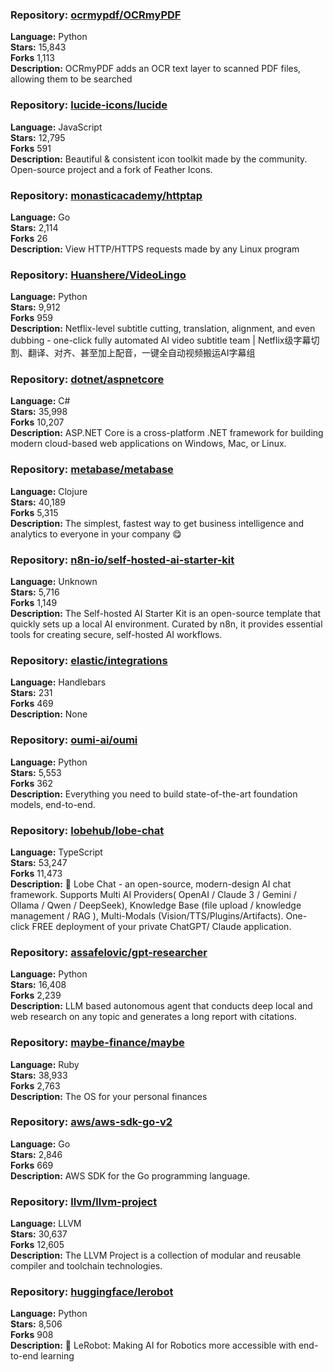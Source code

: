 ### **Repository:** [ocrmypdf/OCRmyPDF](https://github.com/ocrmypdf/OCRmyPDF)  

**Language:** Python  
**Stars:** 15,843  
**Forks** 1,113  
**Description:** OCRmyPDF adds an OCR text layer to scanned PDF files, allowing them to be searched  

### **Repository:** [lucide-icons/lucide](https://github.com/lucide-icons/lucide)  

**Language:** JavaScript  
**Stars:** 12,795  
**Forks** 591  
**Description:** Beautiful & consistent icon toolkit made by the community. Open-source project and a fork of Feather Icons.  

### **Repository:** [monasticacademy/httptap](https://github.com/monasticacademy/httptap)  

**Language:** Go  
**Stars:** 2,114  
**Forks** 26  
**Description:** View HTTP/HTTPS requests made by any Linux program  

### **Repository:** [Huanshere/VideoLingo](https://github.com/Huanshere/VideoLingo)  

**Language:** Python  
**Stars:** 9,912  
**Forks** 959  
**Description:** Netflix-level subtitle cutting, translation, alignment, and even dubbing - one-click fully automated AI video subtitle team | Netflix级字幕切割、翻译、对齐、甚至加上配音，一键全自动视频搬运AI字幕组  

### **Repository:** [dotnet/aspnetcore](https://github.com/dotnet/aspnetcore)  

**Language:** C#  
**Stars:** 35,998  
**Forks** 10,207  
**Description:** ASP.NET Core is a cross-platform .NET framework for building modern cloud-based web applications on Windows, Mac, or Linux.  

### **Repository:** [metabase/metabase](https://github.com/metabase/metabase)  

**Language:** Clojure  
**Stars:** 40,189  
**Forks** 5,315  
**Description:** The simplest, fastest way to get business intelligence and analytics to everyone in your company 😋  

### **Repository:** [n8n-io/self-hosted-ai-starter-kit](https://github.com/n8n-io/self-hosted-ai-starter-kit)  

**Language:** Unknown  
**Stars:** 5,716  
**Forks** 1,149  
**Description:** The Self-hosted AI Starter Kit is an open-source template that quickly sets up a local AI environment. Curated by n8n, it provides essential tools for creating secure, self-hosted AI workflows.  

### **Repository:** [elastic/integrations](https://github.com/elastic/integrations)  

**Language:** Handlebars  
**Stars:** 231  
**Forks** 469  
**Description:** None  

### **Repository:** [oumi-ai/oumi](https://github.com/oumi-ai/oumi)  

**Language:** Python  
**Stars:** 5,553  
**Forks** 362  
**Description:** Everything you need to build state-of-the-art foundation models, end-to-end.  

### **Repository:** [lobehub/lobe-chat](https://github.com/lobehub/lobe-chat)  

**Language:** TypeScript  
**Stars:** 53,247  
**Forks** 11,473  
**Description:** 🤯 Lobe Chat - an open-source, modern-design AI chat framework. Supports Multi AI Providers( OpenAI / Claude 3 / Gemini / Ollama / Qwen / DeepSeek), Knowledge Base (file upload / knowledge management / RAG ), Multi-Modals (Vision/TTS/Plugins/Artifacts). One-click FREE deployment of your private ChatGPT/ Claude application.  

### **Repository:** [assafelovic/gpt-researcher](https://github.com/assafelovic/gpt-researcher)  

**Language:** Python  
**Stars:** 16,408  
**Forks** 2,239  
**Description:** LLM based autonomous agent that conducts deep local and web research on any topic and generates a long report with citations.  

### **Repository:** [maybe-finance/maybe](https://github.com/maybe-finance/maybe)  

**Language:** Ruby  
**Stars:** 38,933  
**Forks** 2,763  
**Description:** The OS for your personal finances  

### **Repository:** [aws/aws-sdk-go-v2](https://github.com/aws/aws-sdk-go-v2)  

**Language:** Go  
**Stars:** 2,846  
**Forks** 669  
**Description:** AWS SDK for the Go programming language.  

### **Repository:** [llvm/llvm-project](https://github.com/llvm/llvm-project)  

**Language:** LLVM  
**Stars:** 30,637  
**Forks** 12,605  
**Description:** The LLVM Project is a collection of modular and reusable compiler and toolchain technologies.  

### **Repository:** [huggingface/lerobot](https://github.com/huggingface/lerobot)  

**Language:** Python  
**Stars:** 8,506  
**Forks** 908  
**Description:** 🤗 LeRobot: Making AI for Robotics more accessible with end-to-end learning  

